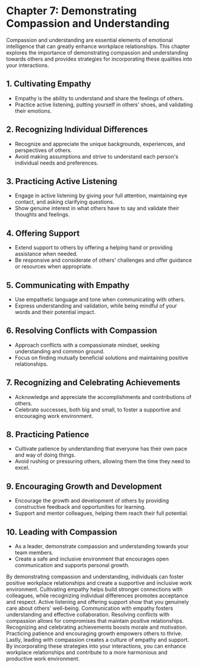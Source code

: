 Chapter 7: Demonstrating Compassion and Understanding
=====================================================

Compassion and understanding are essential elements of emotional intelligence that can greatly enhance workplace relationships. This chapter explores the importance of demonstrating compassion and understanding towards others and provides strategies for incorporating these qualities into your interactions.

**1. Cultivating Empathy**
--------------------------

* Empathy is the ability to understand and share the feelings of others.
* Practice active listening, putting yourself in others' shoes, and validating their emotions.

**2. Recognizing Individual Differences**
-----------------------------------------

* Recognize and appreciate the unique backgrounds, experiences, and perspectives of others.
* Avoid making assumptions and strive to understand each person's individual needs and preferences.

**3. Practicing Active Listening**
----------------------------------

* Engage in active listening by giving your full attention, maintaining eye contact, and asking clarifying questions.
* Show genuine interest in what others have to say and validate their thoughts and feelings.

**4. Offering Support**
-----------------------

* Extend support to others by offering a helping hand or providing assistance when needed.
* Be responsive and considerate of others' challenges and offer guidance or resources when appropriate.

**5. Communicating with Empathy**
---------------------------------

* Use empathetic language and tone when communicating with others.
* Express understanding and validation, while being mindful of your words and their potential impact.

**6. Resolving Conflicts with Compassion**
------------------------------------------

* Approach conflicts with a compassionate mindset, seeking understanding and common ground.
* Focus on finding mutually beneficial solutions and maintaining positive relationships.

**7. Recognizing and Celebrating Achievements**
-----------------------------------------------

* Acknowledge and appreciate the accomplishments and contributions of others.
* Celebrate successes, both big and small, to foster a supportive and encouraging work environment.

**8. Practicing Patience**
--------------------------

* Cultivate patience by understanding that everyone has their own pace and way of doing things.
* Avoid rushing or pressuring others, allowing them the time they need to excel.

**9. Encouraging Growth and Development**
-----------------------------------------

* Encourage the growth and development of others by providing constructive feedback and opportunities for learning.
* Support and mentor colleagues, helping them reach their full potential.

**10. Leading with Compassion**
-------------------------------

* As a leader, demonstrate compassion and understanding towards your team members.
* Create a safe and inclusive environment that encourages open communication and supports personal growth.

By demonstrating compassion and understanding, individuals can foster positive workplace relationships and create a supportive and inclusive work environment. Cultivating empathy helps build stronger connections with colleagues, while recognizing individual differences promotes acceptance and respect. Active listening and offering support show that you genuinely care about others' well-being. Communication with empathy fosters understanding and effective collaboration. Resolving conflicts with compassion allows for compromises that maintain positive relationships. Recognizing and celebrating achievements boosts morale and motivation. Practicing patience and encouraging growth empowers others to thrive. Lastly, leading with compassion creates a culture of empathy and support. By incorporating these strategies into your interactions, you can enhance workplace relationships and contribute to a more harmonious and productive work environment.
